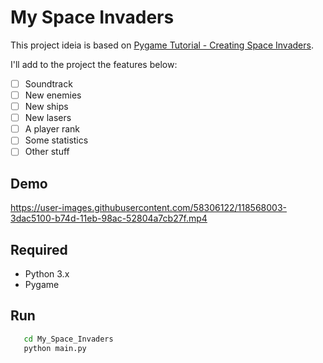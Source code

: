 # My Space Invaders

This project ideia is based on [Pygame Tutorial - Creating Space Invaders](https://www.youtube.com/watch?v=Q-__8Xw9KTM).

I'll add to the project the features below:
- [ ] Soundtrack
- [ ] New enemies
- [ ] New ships
- [ ] New lasers
- [ ] A player rank
- [ ] Some statistics
- [ ] Other stuff

## Demo

https://user-images.githubusercontent.com/58306122/118568003-3dac5100-b74d-11eb-98ac-52804a7cb27f.mp4



## Required
- Python 3.x
- Pygame

## Run

```bash
   cd My_Space_Invaders
   python main.py
````


